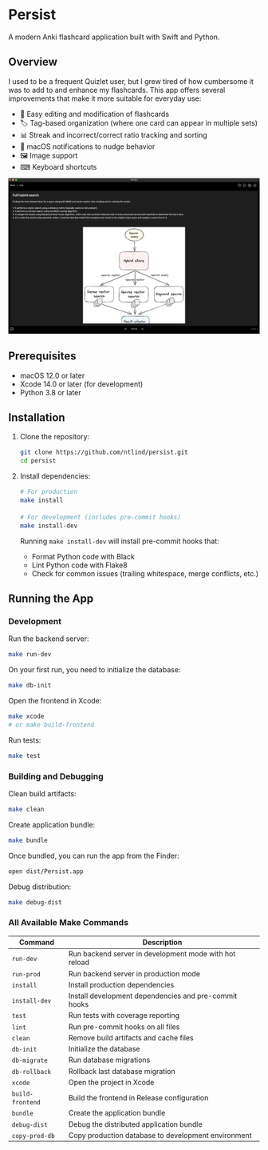 # Persist

A modern Anki flashcard application built with Swift and Python.

## Overview

I used to be a frequent Quizlet user, but I grew tired of how cumbersome it was to add to and enhance my flashcards. This app offers several improvements that make it more suitable for everyday use:

- 📝 Easy editing and modification of flashcards
- 🏷️ Tag-based organization (where one card can appear in multiple sets)
- 📊 Streak and incorrect/correct ratio tracking and sorting
- 🔔 macOS notifications to nudge behavior
- 🖼️ Image support
- ⌨  Keyboard shortcuts

![Flashcard example](https://github.com/ntlind/persist/blob/main/assets/example.png?raw=true)

## Prerequisites

- macOS 12.0 or later
- Xcode 14.0 or later (for development)
- Python 3.8 or later

## Installation

1. Clone the repository:
   ```bash
   git clone https://github.com/ntlind/persist.git
   cd persist
   ```

2. Install dependencies:
   ```bash
   # For production
   make install

   # For development (includes pre-commit hooks)
   make install-dev
   ```

    Running `make install-dev` will install pre-commit hooks that:
    - Format Python code with Black
    - Lint Python code with Flake8
    - Check for common issues (trailing whitespace, merge conflicts, etc.)


## Running the App

### Development

Run the backend server:
```bash
make run-dev
```

On your first run, you need to initialize the database:
```bash
make db-init
```

Open the frontend in Xcode:
```bash
make xcode
# or make build-frontend
```

Run tests:
```bash
make test
```

### Building and Debugging

Clean build artifacts:
```bash
make clean
```

Create application bundle:
```bash
make bundle
```

Once bundled, you can run the app from the Finder:
```bash
open dist/Persist.app
```

Debug distribution:
```bash
make debug-dist
```

### All Available Make Commands

| Command | Description |
|---------|-------------|
| `run-dev` | Run backend server in development mode with hot reload |
| `run-prod` | Run backend server in production mode |
| `install` | Install production dependencies |
| `install-dev` | Install development dependencies and pre-commit hooks |
| `test` | Run tests with coverage reporting |
| `lint` | Run pre-commit hooks on all files |
| `clean` | Remove build artifacts and cache files |
| `db-init` | Initialize the database |
| `db-migrate` | Run database migrations |
| `db-rollback` | Rollback last database migration |
| `xcode` | Open the project in Xcode |
| `build-frontend` | Build the frontend in Release configuration |
| `bundle` | Create the application bundle |
| `debug-dist` | Debug the distributed application bundle |
| `copy-prod-db` | Copy production database to development environment |
